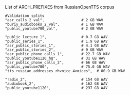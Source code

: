 List of ARCH_PREFIXES from RussianOpenTTS corpus 

    #Validation splits
    "asr_calls_2_val",                 # 2 GB WAV
    "buriy_audiobooks_2_val",          # 1 GB WAV
    "public_youtube700_val",           # 2 GB WAV

    "public_lecture_1",                # 0.7 GB WAV
    "public_series_1",                 # 1.9 GB WAV
    "asr_public_stories_1",            # 4.1 GB WAV
    "asr_public_stories_2",            # 9 GB WAV
    "asr_public_phone_calls_1",        # 22.7 GB WAV
    "public_youtube1120_hq",           # 31 GB WAV
    "asr_public_phone_calls_2",        # 66 GB WAV
    "public_youtube700",               # 75.0 GB WAV
    "tts_russian_addresses_rhvoice_4voices",  # 80.9 GB WAV

    "radio_2",                         # 154 GB WAV
    "audiobook_2",                     # 162 GB WAV
    "public_youtube1120",              # 237 GB WAV
